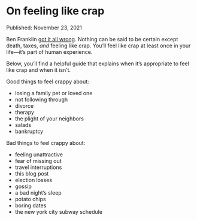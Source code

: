 # On feeling like crap

Published: November 23, 2021

Ben Franklin [got it all wrong](https://en.wikipedia.org/wiki/Death_and_taxes_(idiom)). Nothing can be said to be certain except death, taxes, *and* feeling like crap. You’ll feel like crap at least once in your life—it’s part of human experience.

Below, you’ll find a helpful guide that explains when it’s appropriate to feel like crap and when it isn’t.

Good things to feel crappy about:

- losing a family pet or loved one
- not following through
- divorce
- therapy
- the plight of your neighbors
- salads
- bankruptcy

Bad things to feel crappy about:

- feeling unattractive
- fear of missing out
- travel interruptions
- this blog post
- election losses
- gossip
- a bad night’s sleep
- potato chips
- boring dates
- the new york city subway schedule